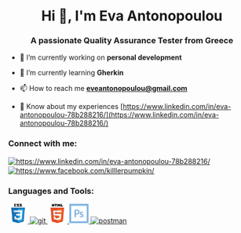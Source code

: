 <h1 align="center">Hi 👋, I'm Eva Antonopoulou</h1>
<h3 align="center">A passionate Quality Assurance Tester from Greece</h3>

- 🔭 I’m currently working on **personal development**

- 🌱 I’m currently learning **Gherkin**

- 📫 How to reach me **eveantonopoulou@gmail.com**

- 📄 Know about my experiences [https://www.linkedin.com/in/eva-antonopoulou-78b288216/](https://www.linkedin.com/in/eva-antonopoulou-78b288216/)

<h3 align="left">Connect with me:</h3>
<p align="left">
<a href="https://linkedin.com/in/https://www.linkedin.com/in/eva-antonopoulou-78b288216/" target="blank"><img align="center" src="https://raw.githubusercontent.com/rahuldkjain/github-profile-readme-generator/master/src/images/icons/Social/linked-in-alt.svg" alt="https://www.linkedin.com/in/eva-antonopoulou-78b288216/" height="30" width="40" /></a>
<a href="https://fb.com/https://www.facebook.com/killlerpumpkin/" target="blank"><img align="center" src="https://raw.githubusercontent.com/rahuldkjain/github-profile-readme-generator/master/src/images/icons/Social/facebook.svg" alt="https://www.facebook.com/killlerpumpkin/" height="30" width="40" /></a>
</p>

<h3 align="left">Languages and Tools:</h3>
<p align="left"> <a href="https://www.w3schools.com/css/" target="_blank" rel="noreferrer"> <img src="https://raw.githubusercontent.com/devicons/devicon/master/icons/css3/css3-original-wordmark.svg" alt="css3" width="40" height="40"/> </a> <a href="https://git-scm.com/" target="_blank" rel="noreferrer"> <img src="https://www.vectorlogo.zone/logos/git-scm/git-scm-icon.svg" alt="git" width="40" height="40"/> </a> <a href="https://www.w3.org/html/" target="_blank" rel="noreferrer"> <img src="https://raw.githubusercontent.com/devicons/devicon/master/icons/html5/html5-original-wordmark.svg" alt="html5" width="40" height="40"/> </a> <a href="https://www.photoshop.com/en" target="_blank" rel="noreferrer"> <img src="https://raw.githubusercontent.com/devicons/devicon/master/icons/photoshop/photoshop-line.svg" alt="photoshop" width="40" height="40"/> </a> <a href="https://postman.com" target="_blank" rel="noreferrer"> <img src="https://www.vectorlogo.zone/logos/getpostman/getpostman-icon.svg" alt="postman" width="40" height="40"/> </a> </p>
